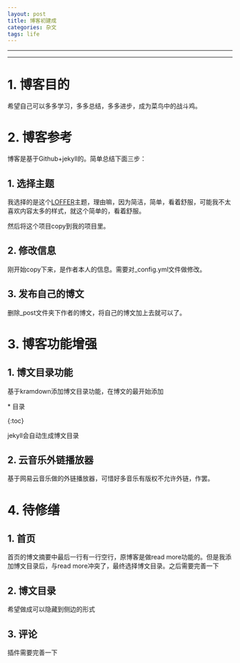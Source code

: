 ```yaml
---
layout: post
title: 博客初建成
categories: 杂文
tags: life
---
```


***

***

# 1. 博客目的

希望自己可以多多学习，多多总结，多多进步，成为菜鸟中的战斗鸡。

# 2. 博客参考

博客是基于Github+jekyll的。简单总结下面三步：

## 1. 选择主题

我选择的是这个[LOFFER](https://github.com/FromEndWorld/LOFFER)主题，理由嘛，因为简洁，简单，看着舒服，可能我不太喜欢内容太多的样式，就这个简单的，看着舒服。

然后将这个项目copy到我的项目里。

## 2. 修改信息

刚开始copy下来，是作者本人的信息。需要对_config.yml文件做修改。

## 3. 发布自己的博文

删除_post文件夹下作者的博文，将自己的博文加上去就可以了。

# 3. 博客功能增强

## 1. 博文目录功能

基于kramdown添加博文目录功能，在博文的最开始添加

\* 目录

\{\:toc\}

jekyll会自动生成博文目录

## 2. 云音乐外链播放器

基于网易云音乐做的外链播放器，可惜好多音乐有版权不允许外链，作罢。

# 4. 待修缮

## 1. 首页

首页的博文摘要中最后一行有一行空行，原博客是做read more功能的。但是我添加博文目录后，与read more冲突了，最终选择博文目录。之后需要完善一下

## 2. 博文目录

希望做成可以隐藏到侧边的形式

## 3. 评论

插件需要完善一下

